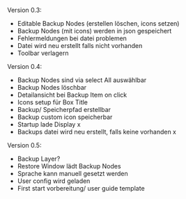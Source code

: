 Version 0.3:
  - Editable Backup Nodes (erstellen löschen, icons setzen) 
  - Backup Nodes (mit icons) werden in json gespeichert
  - Fehlermeldungen bei datei problemen
  - Datei wird neu erstellt falls nicht vorhanden
  - Toolbar verlagern

Version 0.4:
  - Backup Nodes sind via select All auswählbar
  - Backup Nodes löschbar
  - Detailansicht bei Backup Item on click
  - Icons setup für Box Title
  - Backup/ Speicherpfad erstellbar
  - Backup custom icon speicherbar
  - Startup lade Display x
  - Backups datei wird neu erstellt, falls keine vorhanden x


Version 0.5:
  - Backup Layer?
  - Restore Window lädt Backup Nodes
  - Sprache kann manuell gesetzt werden
  - User config wird geladen
  - First start vorbereitung/ user guide template

